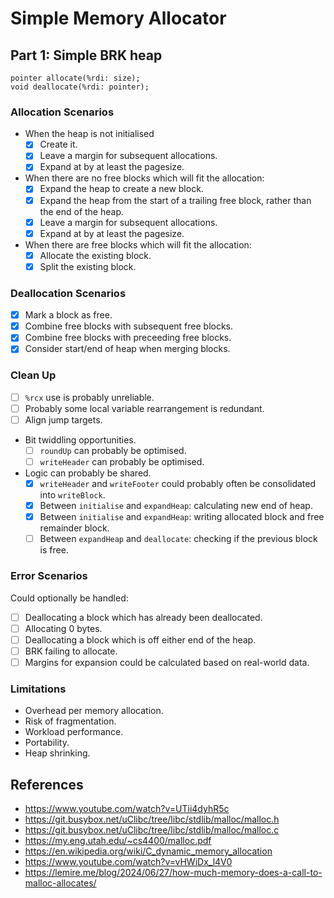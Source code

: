 # Simple Memory Allocator

## Part 1: Simple BRK heap

```
pointer allocate(%rdi: size);
void deallocate(%rdi: pointer);
```

### Allocation Scenarios

- When the heap is not initialised
  - [x] Create it.
  - [x] Leave a margin for subsequent allocations.
  - [x] Expand at by at least the pagesize.
- When there are no free blocks which will fit the allocation:
  - [x] Expand the heap to create a new block.
  - [x] Expand the heap from the start of a trailing free block, rather than the end of the heap.
  - [x] Leave a margin for subsequent allocations.
  - [x] Expand at by at least the pagesize.
- When there are free blocks which will fit the allocation:
  - [x] Allocate the existing block.
  - [x] Split the existing block.

### Deallocation Scenarios

- [x] Mark a block as free.
- [x] Combine free blocks with subsequent free blocks.
- [x] Combine free blocks with preceeding free blocks.
- [x] Consider start/end of heap when merging blocks.

### Clean Up

- [ ] `%rcx` use is probably unreliable.
- [ ] Probably some local variable rearrangement is redundant.
- [ ] Align jump targets.
- Bit twiddling opportunities.
  - [ ] `roundUp` can probably be optimised.
  - [ ] `writeHeader` can probably be optimised.
- Logic can probably be shared.
  - [x] `writeHeader` and `writeFooter` could probably often be consolidated into `writeBlock`.
  - [x] Between `initialise` and `expandHeap`: calculating new end of heap.
  - [x] Between `initialise` and `expandHeap`: writing allocated block and free remainder block.
  - [ ] Between `expandHeap` and `deallocate`: checking if the previous block is free.

### Error Scenarios

Could optionally be handled:

- [ ] Deallocating a block which has already been deallocated.
- [ ] Allocating 0 bytes.
- [ ] Deallocating a block which is off either end of the heap.
- [ ] BRK failing to allocate.
- [ ] Margins for expansion could be calculated based on real-world data.

### Limitations

- Overhead per memory allocation.
- Risk of fragmentation.
- Workload performance.
- Portability.
- Heap shrinking.

## References

- https://www.youtube.com/watch?v=UTii4dyhR5c
- https://git.busybox.net/uClibc/tree/libc/stdlib/malloc/malloc.h
- https://git.busybox.net/uClibc/tree/libc/stdlib/malloc/malloc.c
- https://my.eng.utah.edu/~cs4400/malloc.pdf
- https://en.wikipedia.org/wiki/C_dynamic_memory_allocation
- https://www.youtube.com/watch?v=vHWiDx_l4V0
- https://lemire.me/blog/2024/06/27/how-much-memory-does-a-call-to-malloc-allocates/
